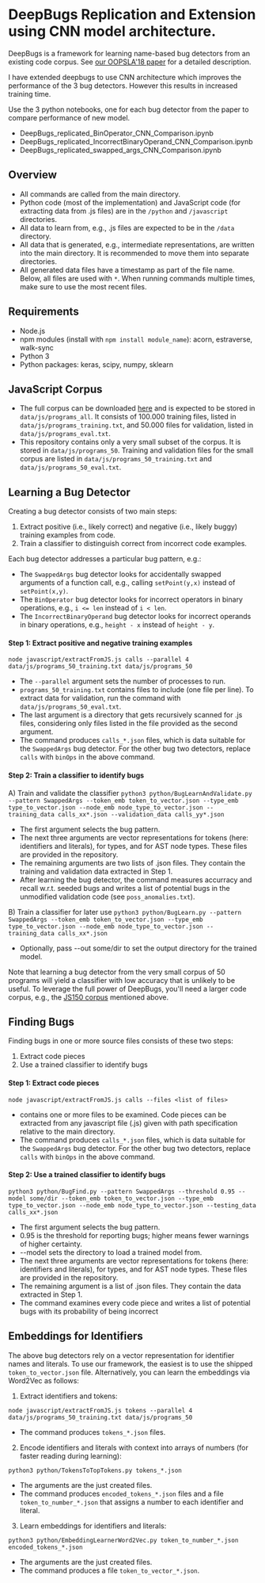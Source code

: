 DeepBugs Replication and Extension using CNN model architecture.
====================================

DeepBugs is a framework for learning name-based bug detectors from an existing code corpus. See [our OOPSLA'18 paper](http://software-lab.org/publications/oopsla2018_DeepBugs.pdf) for a detailed description.

I have extended deepbugs to use CNN architecture which improves the performance of the 3 bug detectors. However this results in increased training time.

Use the 3 python notebooks, one for each bug detector from the paper to compare performance of new model.
* DeepBugs_replicated_BinOperator_CNN_Comparison.ipynb
* DeepBugs_replicated_IncorrectBinaryOperand_CNN_Comparison.ipynb
* DeepBugs_replicated_swapped_args_CNN_Comparison.ipynb



Overview
-------------
* All commands are called from the main directory.
* Python code (most of the implementation) and JavaScript code (for extracting data from .js files) are in the `/python` and `/javascript` directories.
* All data to learn from, e.g., .js files are expected to be in the `/data` directory.
* All data that is generated, e.g., intermediate representations, are written into the main directory. It is recommended to move them into separate directories.
* All generated data files have a timestamp as part of the file name. Below, all files are used with `*`. When running commands multiple times, make sure to use the most recent files.


Requirements
------------------

* Node.js
* npm modules (install with `npm install module_name`): acorn, estraverse, walk-sync
* Python 3
* Python packages: keras, scipy, numpy, sklearn


JavaScript Corpus
-----------------------

* The full corpus can be downloaded [here](http://www.srl.inf.ethz.ch/js150.php) and is expected to be stored in `data/js/programs_all`. It consists of 100.000 training files, listed in `data/js/programs_training.txt`, and 50.000 files for validation, listed in `data/js/programs_eval.txt`. 
* This repository contains only a very small subset of the corpus. It is stored in `data/js/programs_50`. Training and validation files for the small corpus are listed in `data/js/programs_50_training.txt` and `data/js/programs_50_eval.txt`.


Learning a Bug Detector
-------------------------------

Creating a bug detector consists of two main steps:
1) Extract positive (i.e., likely correct) and negative (i.e., likely buggy) training examples from code.
2) Train a classifier to distinguish correct from incorrect code examples.

Each bug detector addresses a particular bug pattern, e.g.:

  * The `SwappedArgs` bug detector looks for accidentally swapped arguments of a function call, e.g., calling `setPoint(y,x)` instead of `setPoint(x,y)`.
  * The `BinOperator` bug detector looks for incorrect operators in binary operations, e.g., `i <= len` instead of `i < len`.
  * The `IncorrectBinaryOperand` bug detector looks for incorrect operands in binary operations, e.g., `height - x` instead of `height - y`.

#### Step 1: Extract positive and negative training examples

`node javascript/extractFromJS.js calls --parallel 4 data/js/programs_50_training.txt data/js/programs_50`

  * The `--parallel` argument sets the number of processes to run.
  * `programs_50_training.txt` contains files to include (one file per line). To extract data for validation, run the command with `data/js/programs_50_eval.txt`.
  * The last argument is a directory that gets recursively scanned for .js files, considering only files listed in the file provided as the second argument.
  * The command produces `calls_*.json` files, which is data suitable for the `SwappedArgs` bug detector. For the other bug two detectors, replace `calls` with `binOps` in the above command.

#### Step 2: Train a classifier to identify bugs

A) Train and validate the classifier
`python3 python/BugLearnAndValidate.py --pattern SwappedArgs --token_emb token_to_vector.json --type_emb type_to_vector.json --node_emb node_type_to_vector.json --training_data calls_xx*.json --validation_data calls_yy*.json`

  * The first argument selects the bug pattern.
  * The next three arguments are vector representations for tokens (here: identifiers and literals), for types, and for AST node types. These files are provided in the repository.
  * The remaining arguments are two lists of .json files. They contain the training and validation data extracted in Step 1.
  * After learning the bug detector, the command measures accurracy and recall w.r.t. seeded bugs and writes a list of potential bugs in the unmodified validation code (see `poss_anomalies.txt`).

B) Train a classifier for later use
`python3 python/BugLearn.py --pattern SwappedArgs --token_emb token_to_vector.json --type_emb type_to_vector.json --node_emb node_type_to_vector.json --training_data calls_xx*.json`

  * Optionally, pass --out some/dir to set the output directory for the trained model.

Note that learning a bug detector from the very small corpus of 50 programs will yield a classifier with low accuracy that is unlikely to be useful. To leverage the full power of DeepBugs, you'll need a larger code corpus, e.g., the [JS150 corpus](http://www.srl.inf.ethz.ch/js150.php) mentioned above.


Finding Bugs
-------------------------------

Finding bugs in one or more source files consists of these two steps:
1) Extract code pieces
2) Use a trained classifier to identify bugs

#### Step 1: Extract code pieces

`node javascript/extractFromJS.js calls --files <list of files>`

  * <list of files> contains one or more files to be examined. Code pieces can be extracted from any javascript file (.js) given with path specification relative to the main directory.
  * The command produces `calls_*.json` files, which is data suitable for the `SwappedArgs` bug detector. For the other bug two detectors, replace `calls` with `binOps` in the above command.

#### Step 2: Use a trained classifier to identify bugs

`python3 python/BugFind.py --pattern SwappedArgs --threshold 0.95 --model some/dir --token_emb token_to_vector.json --type_emb type_to_vector.json --node_emb node_type_to_vector.json --testing_data calls_xx*.json`

  * The first argument selects the bug pattern.
  * 0.95 is the threshold for reporting bugs; higher means fewer warnings of higher certainty.
  * --model sets the directory to load a trained model from.
  * The next three arguments are vector representations for tokens (here: identifiers and literals), for types, and for AST node types. These files are provided in the repository.
  * The remaining argument is a list of .json files. They contain the data extracted in Step 1.
  * The command examines every code piece and writes a list of potential bugs with its probability of being incorrect


Embeddings for Identifiers
----------------------------------

The above bug detectors rely on a vector representation for identifier names and literals. To use our framework, the easiest is to use the shipped `token_to_vector.json` file. Alternatively, you can learn the embeddings via Word2Vec as follows:

1) Extract identifiers and tokens:

`node javascript/extractFromJS.js tokens --parallel 4 data/js/programs_50_training.txt data/js/programs_50`

  * The command produces `tokens_*.json` files.
  
2) Encode identifiers and literals with context into arrays of numbers (for faster reading during learning):
  
  `python3 python/TokensToTopTokens.py tokens_*.json`
  
  * The arguments are the just created files.
  * The command produces `encoded_tokens_*.json` files and a file `token_to_number_*.json` that assigns a number to each identifier and literal.

3) Learn embeddings for identifiers and literals:
  
  `python3 python/EmbeddingLearnerWord2Vec.py token_to_number_*.json encoded_tokens_*.json`

  * The arguments are the just created files.
  * The command produces a file `token_to_vector_*.json`.
